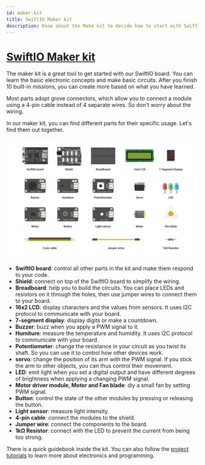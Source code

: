 ```yaml
---
id: maker-kit
title: SwiftIO Maker kit
description: Know about the Make kit to decide how to start with SwiftIO board.
---
```


# [SwiftIO Maker kit](https://www.madmachine.io/product-page/maker-kit-for-swiftio)


The maker kit is a great tool to get started with our SwiftIO board. You can learn the basic electronic concepts and make basic circuits. After you finish 10 built-in missions, you can create more based on what you have learned. 

Most parts adopt grove connectors, which allow you to connect a module using a 4-pin cable instead of 4 separate wires. So don't worry about the wiring.

In our maker kit, you can find different parts for their specific usage. Let's find them out together.

![Maker kit](img/MakerKit.png)


- **SwiftIO board**: control all other parts in the kit and make them respond to your code.
- **Shield**: connect on top of the SwiftIO board to simplify the wiring.
- **Breadboard**: help you to build the circuits. You can place LEDs and resistors on it through the holes, then use jumper wires to connect them to your board.
- **16x2 LCD**: display characters and the values from sensors. It uses I2C protocol to communicate with your board.
- **7-segment display**: display digits or make a countdown.
- **Buzzer**: buzz when you apply a PWM signal to it.
- **Humiture**: measure the temperature and humidity. It uses I2C protocol to communicate with your board.
- **Potentiometer**: change the resistance in your circuit as you twist its shaft. So you can use it to control how other devices work.
- **servo**: change the position of its arm with the PWM signal. If you stick the arm to other objects, you can thus control their movement.
- **LED**: emit light when you set a digital output and have different degrees of brightness when applying a changing PWM signal. 
- **Motor driver module, Motor and Fan blade**: diy a small fan by setting PWM signal. 
- **Button**: control the state of the other modules by pressing or releasing the button.
- **Light sensor**: measure light intensity.
- **4-pin cable**: connect the modules to the shield.
- **Jumper wire**: connect the components to the board.
- **1kΩ Resistor**: connect with the LED to prevent the current from being too strong.

There is a quick guidebook inside the kit. You can also follow the [project tutorials](../tutorial/overview.md) to learn more about electronics and programming.